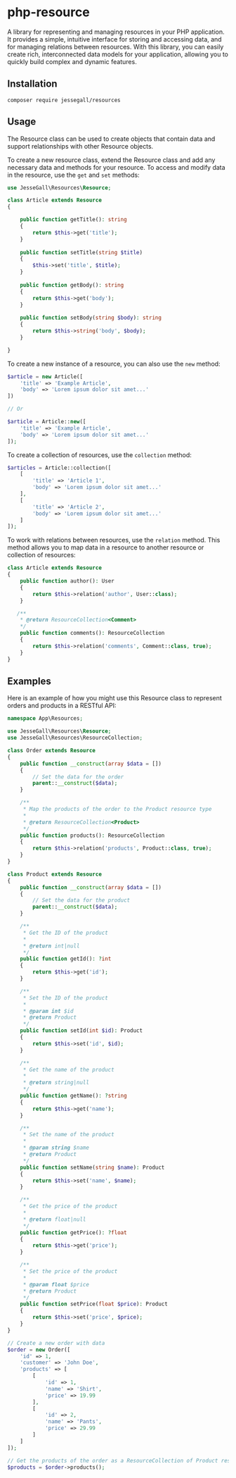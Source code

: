 # php-resource

A library for representing and managing resources in your PHP application. 
It provides a simple, intuitive interface for storing and accessing data, and for managing relations between resources. 
With this library, you can easily create rich, interconnected data models for your application, allowing you to quickly build complex and dynamic features.

## Installation

```
composer require jessegall/resources
```

## Usage

The Resource class can be used to create objects that contain data and support relationships with other Resource objects.

To create a new resource class, extend the Resource class and add any necessary data and methods for your resource.
To access and modify data in the resource, use the `get` and `set` methods:

```php
use JesseGall\Resources\Resource;

class Article extends Resource
{

    public function getTitle(): string 
    {
        return $this->get('title');
    }
    
    public function setTitle(string $title)
    {
        $this->set('title', $title);
    }
    
    public function getBody(): string
    {
        return $this->get('body');
    }
    
    public function setBody(string $body): string
    {
        return $this->string('body', $body);
    }

}
```

To create a new instance of a resource, you can also use the `new` method:

```php
$article = new Article([
    'title' => 'Example Article',
    'body' => 'Lorem ipsum dolor sit amet...'
])

// Or

$article = Article::new([
    'title' => 'Example Article',
    'body' => 'Lorem ipsum dolor sit amet...'
]);
```

To create a collection of resources, use the `collection` method:

```php
$articles = Article::collection([
    [
        'title' => 'Article 1',
        'body' => 'Lorem ipsum dolor sit amet...'
    ],
    [
        'title' => 'Article 2',
        'body' => 'Lorem ipsum dolor sit amet...'
    ]
]);
```

To work with relations between resources, use the `relation` method. This method allows you to map data in a resource to another resource or collection of resources:

```php
class Article extends Resource
{
    public function author(): User
    {
        return $this->relation('author', User::class);
    }

   /**
    * @return ResourceCollection<Comment>
    */
    public function comments(): ResourceCollection
    {
        return $this->relation('comments', Comment::class, true);
    }
}
```

## Examples
Here is an example of how you might use this Resource class to represent orders and products in a RESTful API:
```php
namespace App\Resources;

use JesseGall\Resources\Resource;
use JesseGall\Resources\ResourceCollection;

class Order extends Resource
{
    public function __construct(array $data = [])
    {
        // Set the data for the order
        parent::__construct($data);
    }

    /**
     * Map the products of the order to the Product resource type
     *
     * @return ResourceCollection<Product>
     */
    public function products(): ResourceCollection
    {
        return $this->relation('products', Product::class, true);
    }
}

class Product extends Resource
{
    public function __construct(array $data = [])
    {
        // Set the data for the product
        parent::__construct($data);
    }

    /**
     * Get the ID of the product
     *
     * @return int|null
     */
    public function getId(): ?int
    {
        return $this->get('id');
    }

    /**
     * Set the ID of the product
     *
     * @param int $id
     * @return Product
     */
    public function setId(int $id): Product
    {
        return $this->set('id', $id);
    }

    /**
     * Get the name of the product
     *
     * @return string|null
     */
    public function getName(): ?string
    {
        return $this->get('name');
    }

    /**
     * Set the name of the product
     *
     * @param string $name
     * @return Product
     */
    public function setName(string $name): Product
    {
        return $this->set('name', $name);
    }

    /**
     * Get the price of the product
     *
     * @return float|null
     */
    public function getPrice(): ?float
    {
        return $this->get('price');
    }

    /**
     * Set the price of the product
     *
     * @param float $price
     * @return Product
     */
    public function setPrice(float $price): Product
    {
        return $this->set('price', $price);
    }
}

// Create a new order with data
$order = new Order([
    'id' => 1,
    'customer' => 'John Doe',
    'products' => [
        [
            'id' => 1,
            'name' => 'Shirt',
            'price' => 19.99
        ],
        [
            'id' => 2,
            'name' => 'Pants',
            'price' => 29.99
        ]
    ]
]);

// Get the products of the order as a ResourceCollection of Product resources
$products = $order->products();
```